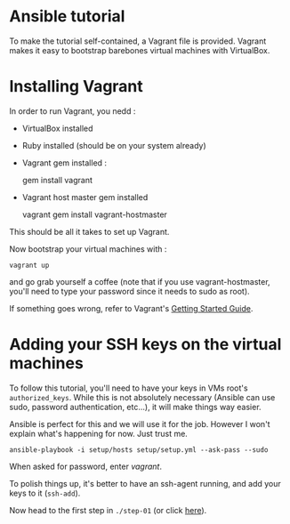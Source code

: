 Ansible tutorial
================

To make the tutorial self-contained, a Vagrant file is provided. Vagrant makes
it easy to bootstrap barebones virtual machines with VirtualBox.

# Installing Vagrant

In order to run Vagrant, you nedd :

- VirtualBox installed
- Ruby installed (should be on your system already)
- Vagrant gem installed :

    gem install vagrant

- Vagrant host master gem installed

    vagrant gem install vagrant-hostmaster

This should be all it takes to set up Vagrant.

Now bootstrap your virtual machines with :

    vagrant up

and go grab yourself a coffee (note that if you use vagrant-hostmaster, you'll need 
to type your password since it needs to sudo as root).

If something goes wrong, refer to Vagrant's [Getting Started Guide](http://docs-v1.vagrantup.com/v1/docs/getting-started/index.html).

# Adding your SSH keys on the virtual machines

To follow this tutorial, you'll need to have your keys in VMs root's `authorized_keys`. 
While this is not absolutely necessary (Ansible can use sudo, password authentication, 
etc...), it will make things way easier.

Ansible is perfect for this and we will use it for the job. However I won't
explain what's happening for now. Just trust me.

    ansible-playbook -i setup/hosts setup/setup.yml --ask-pass --sudo

When asked for password, enter _vagrant_.

To polish things up, it's better to have an ssh-agent running, and add your keys 
to it (`ssh-add`).

Now head to the first step in `./step-01` (or click
[here](https://github.com/leucos/ansible-tuto/tree/master/step-01)).